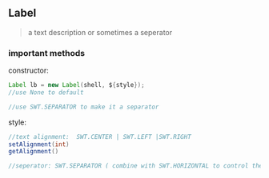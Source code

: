 ## Label
> a text description or sometimes a seperator

### important methods
constructor:
```java
Label lb = new Label(shell, ${style});
//use None to default

//use SWT.SEPARATOR to make it a separator
```

style:
```java
//text alignment:  SWT.CENTER | SWT.LEFT |SWT.RIGHT
setAlignment(int)
getAlignment()

//seperator: SWT.SEPARATOR ( combine with SWT.HORIZONTAL to control the orient, combine with SWT.SHADOW_XXX to control appearance )

```
